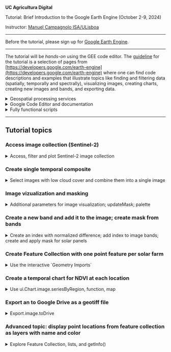 **UC Agricultura Digital**

Tutorial: Brief Introduction to the Google Earth Engine (October 2-9, 2024)

Instructor: [Manuel Campagnolo ISA/ULisboa](https://www.cienciavitae.pt//en/7F18-3B3C-06BB)

---

Before the tutorial, please sign up for [Google Earth Engine](https://code.earthengine.google.com/).


---

The tutorial will be *hands-on* using the GEE code editor. The [guideline](tutorial.pdf) for the tutorial is a selection of pages from [https://developers.google.com/earth-engine](https://developers.google.com/earth-engine) where one can find code descriptions and examples that illustrate topics like finding and filtering data (spatially, temporally and spectrally), visualizing images, creating charts, creating new images and bands, and exporting data.

<details>
  <summary>Geospatial processing services</summary>
  
The GEE is one of several available **geospatial processing services** ofering a public data catalog, compute infrastructure and geospatial APIs:
1. Google Earth Engine (Google Cloud)
2. Microsoft Planetary Computer (Azure)
3. Amazon Web Services (AWS) GeoSpatial Services
4. [Copernicus Data Space Ecosystem](https://jupyterhub.dataspace.copernicus.eu), mostly for Sentinel imagery
5. ...
</details>


<details>
  <summary>Google Code Editor and documentation</summary>

In this tutorial we will focus on the **GEE code editor**, which just requires a browser and do not require installing any other software in the local machine. Scripts are written in *javascript* in the code editor and personnal data can either be stored in the user's Earth Engine account (up to 250 Mb) or in Google drive.

The code editor is available at https://code.earthengine.google.com 
![Alt text](https://developers.google.com/static/earth-engine/images/Code_editor_diagram.png "Code editor")

The sections of the Google Earth Engine documentation that are the most relevant for this tutorial are:
- https://developers.google.com/earth-engine/guides/getstarted
- https://developers.google.com/earth-engine/guides/playground (intro to code editor) 
- https://developers.google.com/earth-engine/guides/getstarted#earth-engine-data-structures (image and feature data structures)
- https://developers.google.com/earth-engine/guides/getstarted#finding-images,-image-collections-and-feature-collections (finding collections and images)
- https://developers.google.com/earth-engine/guides/image_overview (image and image collection)
- https://developers.google.com/earth-engine/guides/ic_reducing (reducing an image collection)
- https://developers.google.com/earth-engine/tutorials/tutorial_api_05?hl=en#masking (masking an image)
- https://developers.google.com/earth-engine/guides/image_visualization (image visualization)
- https://developers.google.com/earth-engine/guides/image_math (mathematical operations with images)
- https://developers.google.com/earth-engine/apidocs/ee-image-addbands (add bands to image)
- https://developers.google.com/earth-engine/guides/charts_overview (charts)
- https://developers.google.com/earth-engine/guides/charts_image_collection (image collection charts)
- https://developers.google.com/earth-engine/guides/exporting_images (exporting image to drive)

</details>

<details>
  <summary>Fully functional scripts </summary>

- Basic access to Sentinel-2 data: [basic_S2_composite.js](basic_S2_composite.js)
- Create basic Sentinel-2 (median) temporal composite: [basic_temporal_composite.js](basic_temporal_composite.js)
- Access Sentinel-2 data and create a basic NDVI chart: [basic_S2_composite.js](basic_S2_composite.js) 
- Access Sentinel-2 data and create a basic NDVI chart with built-in cloud screening: [QA_screening_NDVI_chart.js](QA_screening_NDVI_chart.js)
- Access Sentinel-2 data and create a basic NDVI chart with cs-Plus cloud screening: [csPlus_screening_NDVI_chart.js](csPlus_screening_NDVI_chart.js)
- Access Sentinel-2 data and create a multi-point NDVI chart with cs-Plus cloud screening: [points_cs_charts.js](points_cs_charts.js)

</details>

---
## Tutorial topics



### Access image collection (Sentinel-2)
<details>
  <summary>Access, filter and plot Sentinel-2 image collection</summary>

The following script accesses Sentinel-2, level 2A images and it filters by dates and by bounds: here, the region of interest `geometry` is a single point defined by its coordinates. All Sentinel-2 tiles that *intersect* the geometry are selected. `CLOUDY_PIXEL_PERCENTAGE` is an `Image` property and can be used to sort or filter the `ImageCollection`. Note that sorting the collection by the property `CLOUDY_PIXEL_PERCENTAGE` should be applied last since it is computationally more demanding.

```
var geometry = ee.Geometry.Point([-9.18498, 38.70708]);

// access image collection, filter for location and range of dates
// sort by percentage of clouds (most cloudier first)
var S2 = ee.ImageCollection('COPERNICUS/S2_SR_HARMONIZED')
                .filterBounds(geometry)
                .filterDate('2024-06-01', '2024-09-30')
                .select(['B8', 'B4', 'B3','B2'])
                .sort('CLOUDY_PIXEL_PERCENTAGE',true);

// center map; 11 is the zoom level; 12 would zoom in further
Map.centerObject(geometry, 16);

// add true color composite layer to the map
Map.addLayer(S2.first(), {bands: ['B4', 'B3', 'B2'], min: 0, max: 2500}, 'Sentinel-2 level 2A RGB=432');

// print to console
print(S2);

// Add geometry to the map
Map.addLayer(geometry, {color: 'red'}, 'Vinha ISA');
```

If you want to plot a false color composite, you can use instead
```
Map.addLayer(S2.first(), {bands: ['B8', 'B4', 'B3'], min: [0,0,0], max: [4500, 3500, 3500]}, 'Sentinel-2 level 2A RGB=843');
```

</details>


### Create single temporal composite 
<details>
  <summary> Select images with low cloud cover and combine them into a single image </summary>

The idea is to filter the Sentinel-2 image collection using the property `CLOUDY_PIXEL_PERCENTAGE`. Only images with less than 1% cloud cover are selected. Then selected images are combined with a *temporal reducer* which can be for instance the `mean` or the `median`.

```
var geometry = ee.Geometry.Point([-9.18498, 38.70708]);

// access image collection, select 10 m bands, filter for location and range of dates
var S2 = ee.ImageCollection('COPERNICUS/S2_SR_HARMONIZED')
                .select(['B2','B3','B4','B8'])
                .filterBounds(geometry)
                .filterDate('2024-01-01', '2024-03-01')

// filter using property
var filtered = S2.filter(ee.Filter.lt('CLOUDY_PIXEL_PERCENTAGE', 1));

// reduce image collection to image
var S2clear=filtered.median()

// center map
Map.centerObject(geometry, 13);

// simple set of parameters for visualization
var vizParams={bands: ['B8', 'B4', 'B3'], min: 0, max: 3000}

// add layer
Map.addLayer(S2clear, vizParams, 'Sentinel-2 level 2A, RGB=843, Jan 1-Mar 1, 2024');

```

![Alt text](https://developers.google.com/static/earth-engine/images/Reduce_ImageCollection.png "Image collection reduction")


Suggestions: 
1. Try using other properties for filtering;
2. Use the  `Inspector` tool to check the pixel values inside and outside the clipped image.

</details>

### Image vizualization and masking
<details>
  <summary> Additional parameters for image visualization; updateMask; palette </summary>

As described in  [https://developers.google.com/earth-engine/guides/image_visualization](https://developers.google.com/earth-engine/guides/image_visualization) there are many parameters for visualizaton. Some of them accept a single value to be applied to all bands, or a list of three values to be applied to the RGB bands. Typically, one creates a *dictionary* of parameters and then used it with `Map.addLayer()` or with `image.visualize()`.

```
// Define the visualization parameters.
var vizParams = {
  bands: ['B8', 'B4', 'B3'],
  min: 0,
  max: [5000,4000,4000],
  opacity: 0.7
};

// add layer
Map.addLayer(S2alcoutim, vizParams, 'S2 Alcoutim');
```

If one wants to **visualize only the pixels that satisfy some particular condition**, one can use method `updateMask` as in the following example, where we look at pixels that have a very low reflectance in the near infrared (nir) which corresponds to band 8 in Sentinel-2. The idea is to create a new image `nir` with only that band using method `select('B8')` and then visualize only pixels in `nir` that satisfy the condition ${\rm nir} < 800$, i.e. reflectance below 8%.

```
// Extra lines of script to create a map of low NIR values (water bodies)
// create new image with just one band
var nir = S2alcoutim.select('B8');

// Update mask so only pixels with value below 800 are not masked
var nirLow = nir.updateMask(nir.lt(800));

// This palette indicates the colors associated to the minimum and maximum values
var vizNir={min:0, max: 800, palette: ['00FFFF', '0000FF']}; // cyan to blue

// Visualize nirMasked so pixels with NIR close to zero are shown in cyan and pixels with NIR close to 8% are showed in blue
Map.addLayer(nirLow, vizNir, 'NIR below 8% (water bodies)');
```
</details>

### Create a new band and add it to the image; create mask from bands
<details>
  <summary> Create an index with normalized difference; add index to image bands; create and apply mask for solar panels</summary>

In remote sensing, it is very common to use an operation called *normalized difference* between two bands to compute an index. The most well-known index is the NDVI which measures the *greenness* of the land cover. Here, we also create an index that will help discriminate solar panels from other land cover types. Towards that end, we consider bands `B2` and `B3` from which we compute the new band `ndgb`. 

We could created those indices with an expression or we can simply use the *normalized difference* operation available in GEE (see [https://developers.google.com/earth-engine/apidocs/ee-image-normalizeddifference](https://developers.google.com/earth-engine/apidocs/ee-image-normalizeddifference)).

```
// create new images for NDGB and NDVI: notice that values are between -1 and 1.
var ndgb = S2alcoutim.normalizedDifference(['B3', 'B2']).rename('NDGB');
var ndvi = S2alcoutim.normalizedDifference(['B8', 'B4']).rename('NDVI');

// add band to image
S2alcoutim = S2alcoutim.addBands([ndgb,ndvi])

// create mask from bands
var maskSP=S2alcoutim.select('B8').gt(1000)
          .and(S2alcoutim.select('B3').lt(1250))
          .and(S2alcoutim.select('B8').lt(1800))
          .and(S2alcoutim.select('NDGB').lt(0.13))
          .and(S2alcoutim.select('NDVI').lt(0.15))

// define visualization parameters so the color depends on the value of B3, ranging from red (B3=0) to brown (B3=1250)
var vizParams={bands: ['B3'], min:500, max: 1250, palette: ['FF0000', '964B00']} // red and brown
// Instead of adding the whole S2alcoutim image, this masks the pixels in maskSP first
Map.addLayer(S2alcoutim.updateMask(maskSP), vizParams , 'Solar Panels');

```

</details>

### Create Feature Collection with one point feature per solar farm
<details>
  <summary> Use the interactive `Geometry Imports` </summary>

The goal is to create a feature collection of points. Each point represents the location of a solar farm. Points have a geometry and may have properties.

```
var solar_farms = ee.FeatureCollection([
        ee.Feature(ee.Geometry.Point([-7.581315725226887, 37.44977560189899]),{name: 'vicentes', color: 'blue'}),
        ee.Feature(ee.Geometry.Point([-7.613073079963215, 37.449980021136575]),{name: 'pereiro', color: 'yellow'}),
        ee.Feature(ee.Geometry.Point([-7.693075049521815, 37.383792590263845]),{name: 'zambujal', color: 'green'}),
        ee.Feature(ee.Geometry.Point([-7.673361113945973, 37.45563071528393]),{name: 'viçoso', color: 'red'}),
        ee.Feature(ee.Geometry.Point([-7.715182889197569, 37.41416981246133]),{name: 'santa_justa', color: 'brown'}),
        ee.Feature(ee.Geometry.Point([-7.537620761881514, 37.45729422065703]),{name: 'corte', color: 'purple'}),
        ]);
```
</details>

### Create a temporal chart for NDVI at each location
<details>
  <summary> Use ui.Chart.image.seriesByRegion, function, map </summary>

```
var S2 = ee.ImageCollection('COPERNICUS/S2_SR_HARMONIZED')
                .select(['B4','B8'])
                .filterBounds(alcoutim)
                .filter(ee.Filter.lt('CLOUDY_PIXEL_PERCENTAGE', 1));

// This function adds an NDVI band
var add_ndvi_to_s2 = function(image) {
  var ndvi = image.normalizedDifference(['B8', 'B4']).rename('NDVI');
  return image.addBands([ndvi]);
};

// apply function to all images in the collection
var S2 = S2.map(add_ndvi_to_s2)

// create chart
var chart =
    ui.Chart.image
        .seriesByRegion({
          imageCollection: S2,
          band: 'NDVI',
          regions: solar_farms,
          reducer: ee.Reducer.mean(),
          scale: 10,
          seriesProperty: 'name',
          xProperty: 'system:time_start'
        })
        .setOptions({
          title: 'NDVI Value by Date',
          hAxis: {title: 'Date', titleTextStyle: {italic: false, bold: true}},
          vAxis: {
            title: 'NDVI',
            titleTextStyle: {italic: false, bold: true}
          },
          lineWidth: 2,
          colors: ['blue', 'yellow', 'green','red','brown','purple'],
        });

// print chart
print(chart);
```

</details>


### Export an to Google Drive as a geotiff file
<details>
  <summary> Export.image.toDrive </summary>

```
// export to drive
// Set the export "scale" and "crs" parameters.
Export.image.toDrive({
  image: S2clear,
  description: 'S2_alcoutim',
  folder: 'curso_terra',
  region: alcoutim,
  scale: 10,
  crs: 'EPSG:3763'
});
```

Suggestion: Try exporting `solar_farms` to *shapefile* following instructions on https://developers.google.com/earth-engine/guides/exporting_tables.


</details>

### Advanced topic: display point locations from feature collection as layers with name and color
<details>
  <summary> Explore Feature Collection, lists, and getInfo() </summary>

Let's create a layer per location from the Feature Collection `solar_farms`, and use the properties `name` and `color` for each layer, to make it easier to associate each chart to the corressponding location.

```
// Map over the feature collection to extract geometry, name and color properties as lists
var featureList = solar_farms.toList(solar_farms.size());
var geometries = featureList.map(function(feature) {
  return ee.Feature(feature).geometry();
});
var names = featureList.map(function(feature) {
  return ee.Feature(feature).get('name');
});
var colors = featureList.map(function(feature) {
  return ee.Feature(feature).get('color');
});
// Iterate over geometries and names
for (var i = 0; i < geometries.length().getInfo(); i++) {
  // Get the geometry and name for the current iteration
  var geometry = ee.Geometry(geometries.get(i));
  var nome = names.get(i).getInfo();
  var color = colors.get(i).getInfo();
  // Create a point feature using the geometry
  var point = ee.Feature(geometry, {'name' : nome});
  // Add the point layer to the map with the name as the layer label
  Map.addLayer(point, {color: color}, nome);
}
```
</details>

